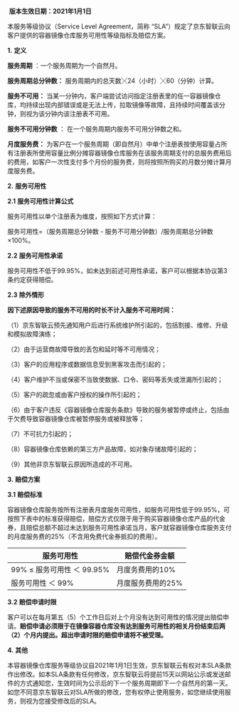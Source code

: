 ​                                                                                                                       **版本生效日期：2021年1月1日**

 

本服务等级协议（Service Level Agreement，简称 “SLA”）规定了京东智联云向客户提供的容器镜像仓库服务可用性等级指标及赔偿方案。

 

**1.** **定义**

**服务周期** ：一个服务周期为一个自然月。

**服务周期总分钟数：** 服务周期内的总天数╳24（小时）╳60（分钟）计算。

**服务不可用：** 当某一分钟内，客户端尝试访问指定注册表里的任一容器镜像仓库，均持续出现内部错误或是无法上传，拉取镜像等故障，且持续时间覆盖该分钟，则视为该分钟内该注册表不可用。

**服务不可用分钟数** ： 在一个服务周期内服务不可用分钟数之和。

**月度服务费：** 为客户在一个服务周期（即自然月）中单个注册表按使用容量占所有注册表所使用容量比例分摊容器镜像仓库服务在该服务周期支付的总服务费用后的费用，如客户一次性支付多个月份的服务费，则将按照所购买的月数分摊计算月度服务费。

 

**2.** **服务可用性**

**2.1** **服务可用性计算公式**

服务可用性以单个注册表为维度，按照如下方式计算：

服务可用性=（服务周期总分钟数 - 服务不可用分钟数）/服务周期总分钟数×100%。

**2.2** **服务可用性承诺**

服务可用性不低于99.95%，如未达到前述可用性承诺，客户可以根据本协议第3条约定获得赔偿。

**2.3** **除外情形**

**因下述原因导致的服务不可用的时长不计入服务不可用时间：**

（1）京东智联云预先通知用户后进行系统维护所引起的，包括割接、维修、升级和模拟故障演练；

（2）由于运营商故障导致的丢包和延时等不可用情况；

（3）客户的应用程序或数据信息受到黑客攻击而引起的；

（4）客户维护不当或保密不当致使数据、口令、密码等丢失或泄漏所引起的；

（5）客户的疏忽或由客户授权的操作所引起的；

（6）由于客户违反《容器镜像仓库服务条款》导致的服务被暂停或终止，包括由于欠费导致容器镜像仓库被暂停服务或被释放等；

（7）不可抗力引起的；

（8）容器镜像仓库依赖的第三方产品故障，如对象存储故障引起的；

（9）其他非京东智联云原因所造成的不可用。

 

**3.** **赔偿方案**

**3.1** **赔偿标准**

容器镜像仓库服务按所有注册表月度服务可用性，如服务可用性低于99.95%，可按照下表中的标准获得赔偿，赔偿方式仅限于用于购买容器镜像仓库产品的代金券，且赔偿总额不超过未达到服务可用性承诺当月，客户就容器镜像仓库服务支付的月度服务费的25%（不含用免费代金券抵扣的费用）。

| **服务可用性**              | **赔偿代金券金额** |
| --------------------------- | ------------------ |
| 99% ≤ 服务可用性 ＜  99.95% | 月度务费用的10%    |
| 服务可用性 ＜ 99%           | 月度服务费用的25%  |

 **3.2** **赔偿申请时限**

客户可以在每月第五（5）个工作日后对上个月没有达到可用性的情况提出赔偿申请。**赔偿申请必须限于在镜像容器仓库没有达到服务可用性的相关月份结束后两（2）个月内提出。超出申请时限的赔偿申请将不被受理。**

 

**4.** **其他**

本容器镜像仓库服务等级协议自2021年1月1日生效，京东智联云有权对本SLA条款作出修改。如本SLA条款有任何修改，京东智联云将提前15天以网站公示或发送邮件的方式通知您，生效时间为公示后的下一个服务周期即下一个自然月的第一天。如您不同意京东智联云对SLA所做的修改，您有权停止使用服务，如您继续使用服务，则视为您接受修改后的SLA。


 
